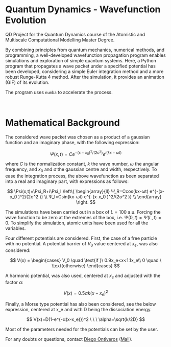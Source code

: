 # Quantum Dynamics - Wavefunction Evolution

QD Project for the Quantum Dynamics course of the Atomistic and Multiscale Computational Modelling Master Degree.

By combining principles from quantum mechanics, numerical methods, and programming, a well-developed wavefunction propagation program enables simulations and exploration of simple quantum systems. Here, a Python program that propagates a wave packet under a specified potential has been developed, considering a simple Euler integration method and a more robust Runge-Kutta 4 method. After the simulation, it provides an animation (GIF) of its evolution.

The program uses `numba` to accelerate the process.

<br>

# Mathematical Background

The considered wave packet was chosen as a product of a gaussian function and an imaginary phase, with the following expression:


$$ \Psi(x,t) = Ce^{-(x-x_0)^2/(2σ^2)} e^{i(kx-ωt)} $$

where $C$ is the normalization constant, $k$ the wave number, $\omega$ the angular frequency, and $x_0$ and $\sigma$ the gaussian centre and width, respectively. To ease the integration process, the above wavefunction as been separated into a real and imaginary part, with expressions as follows:

$$ 
\Psi(x,t)=\Psi_R+i\Psi_I  \left\{
\begin{array}{ll}
    Ψ_R=Ccos(kx-ωt) e^{-(x-x_0 )^2/(2σ^2 )} \\
    Ψ_I=Csin(kx-ωt) e^{-(x-x_0 )^2/(2σ^2 )} \\
\end{array} 
\right. 
$$

The simulations have been carried out in a box of $L=100$ a.u. Forcing the wave function to be zero at the extremes of the box, i.e. $Ψ(0,t)=Ψ(L,t)=0$. To simplify the simulation, atomic units have been used for all the variables.

Four different potentials are considered. First, the case of a free particle with no potential. A potential barrier of $V_0$ value centered at $x_e$, was also considered:

$$
V(x) = \begin{cases}
   V_0  \quad \text{if }\ 0.9x_e<x<1.1x_e\\
    0   \quad \ \text{otherwise}
       \end{cases}
$$

A harmonic potential, was also used, centered at $x_e$ and adjusted with the factor $\alpha$:

$$ V(x) = 0.5\alpha k(x-x_e)^2 $$

Finally, a Morse type potential has also been considered, see the below expression, centered at x_e and with D being the dissociation energy.

$$ V(x)=D(1-e^{-α(x-x_e)})^2  \ \ \   \alpha=\sqrt{k/2D} $$

Most of the parameters needed for the potentials can be set by the user.


For any doubts or questions, contact [Diego Ontiveros](https://github.com/diegonti) ([Mail](mailto:diegonti.doc@gmail.com)).
